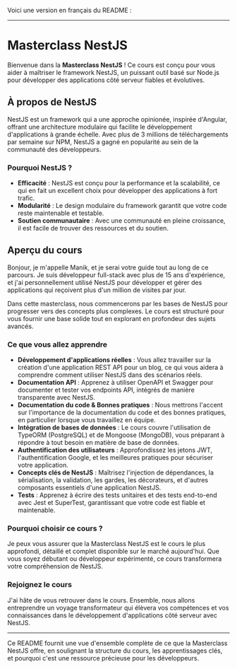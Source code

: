 Voici une version en français du README :

---

# Masterclass NestJS

Bienvenue dans la **Masterclass NestJS** ! Ce cours est conçu pour vous aider à maîtriser le framework NestJS, un puissant outil basé sur Node.js pour développer des applications côté serveur fiables et évolutives.

## À propos de NestJS

NestJS est un framework qui a une approche opinionée, inspirée d'Angular, offrant une architecture modulaire qui facilite le développement d'applications à grande échelle. Avec plus de 3 millions de téléchargements par semaine sur NPM, NestJS a gagné en popularité au sein de la communauté des développeurs.

### Pourquoi NestJS ?

- **Efficacité** : NestJS est conçu pour la performance et la scalabilité, ce qui en fait un excellent choix pour développer des applications à fort trafic.
- **Modularité** : Le design modulaire du framework garantit que votre code reste maintenable et testable.
- **Soutien communautaire** : Avec une communauté en pleine croissance, il est facile de trouver des ressources et du soutien.

## Aperçu du cours

Bonjour, je m'appelle Manik, et je serai votre guide tout au long de ce parcours. Je suis développeur full-stack avec plus de 15 ans d'expérience, et j'ai personnellement utilisé NestJS pour développer et gérer des applications qui reçoivent plus d'un million de visites par jour.

Dans cette masterclass, nous commencerons par les bases de NestJS pour progresser vers des concepts plus complexes. Le cours est structuré pour vous fournir une base solide tout en explorant en profondeur des sujets avancés.

### Ce que vous allez apprendre

- **Développement d'applications réelles** : Vous allez travailler sur la création d'une application REST API pour un blog, ce qui vous aidera à comprendre comment utiliser NestJS dans des scénarios réels.
- **Documentation API** : Apprenez à utiliser OpenAPI et Swagger pour documenter et tester vos endpoints API, intégrés de manière transparente avec NestJS.
- **Documentation du code & Bonnes pratiques** : Nous mettrons l'accent sur l'importance de la documentation du code et des bonnes pratiques, en particulier lorsque vous travaillez en équipe.
- **Intégration de bases de données** : Le cours couvre l'utilisation de TypeORM (PostgreSQL) et de Mongoose (MongoDB), vous préparant à répondre à tout besoin en matière de base de données.
- **Authentification des utilisateurs** : Approfondissez les jetons JWT, l'authentification Google, et les meilleures pratiques pour sécuriser votre application.
- **Concepts clés de NestJS** : Maîtrisez l'injection de dépendances, la sérialisation, la validation, les gardes, les décorateurs, et d'autres composants essentiels d'une application NestJS.
- **Tests** : Apprenez à écrire des tests unitaires et des tests end-to-end avec Jest et SuperTest, garantissant que votre code est fiable et maintenable.

### Pourquoi choisir ce cours ?

Je peux vous assurer que la Masterclass NestJS est le cours le plus approfondi, détaillé et complet disponible sur le marché aujourd'hui. Que vous soyez débutant ou développeur expérimenté, ce cours transformera votre compréhension de NestJS.

### Rejoignez le cours

J'ai hâte de vous retrouver dans le cours. Ensemble, nous allons entreprendre un voyage transformateur qui élèvera vos compétences et vos connaissances dans le développement d'applications côté serveur avec NestJS.

---

Ce README fournit une vue d'ensemble complète de ce que la Masterclass NestJS offre, en soulignant la structure du cours, les apprentissages clés, et pourquoi c'est une ressource précieuse pour les développeurs.
